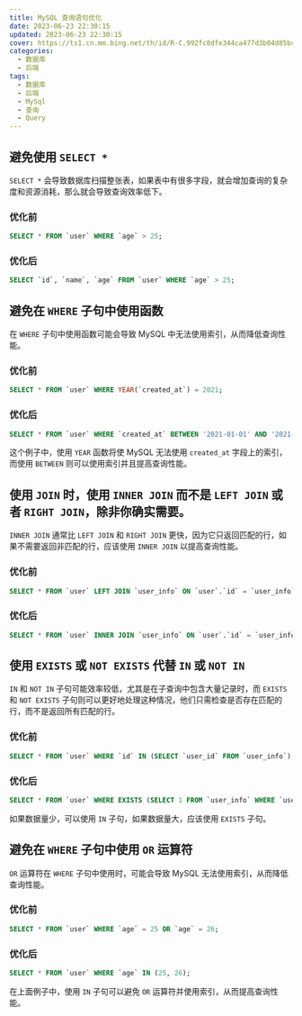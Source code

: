 ```yaml
---
title: MySQL 查询语句优化
date: 2023-06-23 22:30:15
updated: 2023-06-23 22:30:15
cover: https://ts1.cn.mm.bing.net/th/id/R-C.992fc8dfe344ca477d3b04d85bca86f6?rik=QL4ITLGAqVA%2fKw&riu=http%3a%2f%2fwww.cesarebordi.it%2fwp-content%2fuploads%2f2016%2f08%2flogo-mysql-1.png&ehk=r46NJYwBeGDlfgWkbbQYkk18cnOzAsbjWlnQ%2f1vNtZ0%3d&risl=&pid=ImgRaw&r=0
categories:
  - 数据库
  - 后端
tags:
  - 数据库
  - 后端
  - MySql
  - 查询
  - Query
---
```


## 避免使用 `SELECT *`

`SELECT *` 会导致数据库扫描整张表，如果表中有很多字段，就会增加查询的复杂度和资源消耗，那么就会导致查询效率低下。

### 优化前

```sql
SELECT * FROM `user` WHERE `age` > 25;
```

### 优化后

```sql
SELECT `id`, `name`, `age` FROM `user` WHERE `age` > 25;
```

## 避免在 `WHERE` 子句中使用函数

在 `WHERE` 子句中使用函数可能会导致 MySQL 中无法使用索引，从而降低查询性能。

### 优化前

```sql
SELECT * FROM `user` WHERE YEAR(`created_at`) = 2021;
```

### 优化后

```sql
SELECT * FROM `user` WHERE `created_at` BETWEEN '2021-01-01' AND '2021-12-31';
```

这个例子中，使用 `YEAR` 函数将使 MySQL 无法使用 `created_at` 字段上的索引，而使用 `BETWEEN` 则可以使用索引并且提高查询性能。

## 使用 `JOIN` 时，使用 `INNER JOIN` 而不是 `LEFT JOIN` 或者 `RIGHT JOIN`，除非你确实需要。

`INNER JOIN` 通常比 `LEFT JOIN` 和 `RIGHT JOIN` 更快，因为它只返回匹配的行，如果不需要返回非匹配的行，应该使用 `INNER JOIN` 以提高查询性能。

### 优化前

```sql
SELECT * FROM `user` LEFT JOIN `user_info` ON `user`.`id` = `user_info`.`user_id`;
```

### 优化后

```sql
SELECT * FROM `user` INNER JOIN `user_info` ON `user`.`id` = `user_info`.`user_id`;
```

## 使用 `EXISTS` 或 `NOT EXISTS` 代替 `IN` 或 `NOT IN`

`IN` 和 `NOT IN` 子句可能效率较低，尤其是在子查询中包含大量记录时，而 `EXISTS` 和 `NOT EXISTS` 子句则可以更好地处理这种情况，他们只需检查是否存在匹配的行，而不是返回所有匹配的行。

### 优化前

```sql
SELECT * FROM `user` WHERE `id` IN (SELECT `user_id` FROM `user_info`);
```

### 优化后

```sql
SELECT * FROM `user` WHERE EXISTS (SELECT 1 FROM `user_info` WHERE `user`.`id` = `user_info`.`user_id`);
```

如果数据量少，可以使用 `IN` 子句，如果数据量大，应该使用 `EXISTS` 子句。

## 避免在 `WHERE` 子句中使用 `OR` 运算符

`OR` 运算符在 `WHERE` 子句中使用时，可能会导致 MySQL 无法使用索引，从而降低查询性能。

### 优化前

```sql
SELECT * FROM `user` WHERE `age` = 25 OR `age` = 26;
```

### 优化后

```sql
SELECT * FROM `user` WHERE `age` IN (25, 26);
```

在上面例子中，使用 `IN` 子句可以避免 `OR` 运算符并使用索引，从而提高查询性能。